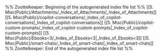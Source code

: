 %% Zoottelkeeper: Beginning of the autogenerated index file list  %%
 [[5. Misc(Public)/Attachments/_Index_of_Attachments|_Index_of_Attachments]]
 [[5. Misc(Public)/copilot-conversations/_Index_of_copilot-conversations|_Index_of_copilot-conversations]]
 [[5. Misc(Public)/copilot-custom-prompts/_Index_of_copilot-custom-prompts|_Index_of_copilot-custom-prompts]]
 [[5. Misc(Public)/Ebooks<3/_Index_of_Ebooks<3|_Index_of_Ebooks<3]]
 [[5. Misc(Public)/smart-chats/_Index_of_smart-chats|_Index_of_smart-chats]]
%% Zoottelkeeper: End of the autogenerated index file list  %%
